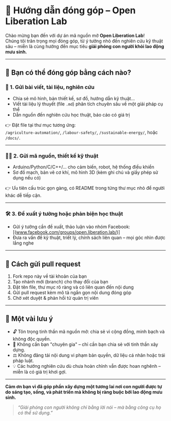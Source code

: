 # 🤝 Hướng dẫn đóng góp – Open Liberation Lab

Chào mừng bạn đến với dự án mã nguồn mở **Open Liberation Lab**!  
Chúng tôi trân trọng mọi đóng góp, từ ý tưởng nhỏ đến nghiên cứu kỹ thuật sâu – miễn là cùng hướng đến mục tiêu **giải phóng con người khỏi lao động mưu sinh.**

---

## 🚀 Bạn có thể đóng góp bằng cách nào?

### 🧠 1. Gửi bài viết, tài liệu, nghiên cứu
- Chia sẻ mô hình, bản thiết kế, sơ đồ, hướng dẫn kỹ thuật...
- Viết tài liệu lý thuyết (file `.md`) phân tích chuyên sâu về một giải pháp cụ thể
- Dẫn nguồn đến nghiên cứu học thuật, báo cáo có giá trị

👉 Đặt file tại thư mục tương ứng:  
`/agriculture-automation/`, `/labour-safety/`, `/sustainable-energy/`, hoặc `/docs/`.

---

### 👨‍💻 2. Gửi mã nguồn, thiết kế kỹ thuật
- Arduino/Python/C/C++/... cho cảm biến, robot, hệ thống điều khiển
- Sơ đồ mạch, bản vẽ cơ khí, mô hình 3D (kèm ghi chú và giấy phép sử dụng nếu có)

👉 Ưu tiên cấu trúc gọn gàng, có README trong từng thư mục nhỏ để người khác dễ tiếp cận.

---

### 🛠 3. Đề xuất ý tưởng hoặc phản biện học thuật
- Gửi ý tưởng cần đề xuất, thảo luận vào nhóm Facebook: [(www.facebook.com/groups/open.liberation.lab/)]
- Đưa ra vấn đề kỹ thuật, triết lý, chính sách liên quan – mọi góc nhìn được lắng nghe

---

## 📂 Cách gửi pull request

1. Fork repo này về tài khoản của bạn  
2. Tạo nhánh mới (branch) cho thay đổi của bạn  
3. Đặt tên file, thư mục rõ ràng và có liên quan đến nội dung  
4. Gửi pull request kèm mô tả ngắn gọn nội dung đóng góp  
5. Chờ xét duyệt & phản hồi từ quản trị viên

---

## 🧭 Một vài lưu ý

- 🔓 Tôn trọng tinh thần mã nguồn mở: chia sẻ vì cộng đồng, minh bạch và không độc quyền.
- 🧠 Không cần bạn "chuyên gia" – chỉ cần bạn chia sẻ với tinh thần xây dựng.
- ⚖️ Không đăng tải nội dung vi phạm bản quyền, dữ liệu cá nhân hoặc trái pháp luật.
- 💡 Các hướng nghiên cứu dù chưa hoàn chỉnh vẫn được hoan nghênh – miễn là có giá trị khơi gợi.

---

**Cảm ơn bạn vì đã góp phần xây dựng một tương lai nơi con người được tự do sáng tạo, sống, và phát triển mà không bị ràng buộc bởi lao động mưu sinh.**

> *“Giải phóng con người không chỉ bằng lời nói – mà bằng công cụ họ có thể sử dụng.”*

